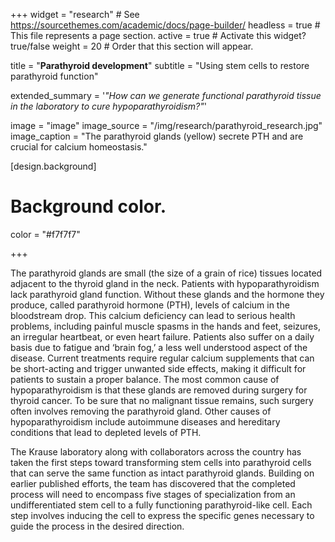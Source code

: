 +++
widget = "research"  # See https://sourcethemes.com/academic/docs/page-builder/
headless = true  # This file represents a page section.
active = true  # Activate this widget? true/false
weight = 20  # Order that this section will appear.

title = "**Parathyroid development**"
subtitle = "Using stem cells to restore parathyroid function"



extended_summary = '*"How can we generate functional parathyroid tissue in the laboratory to cure hypoparathyroidism?"*'

image = "image"
image_source = "/img/research/parathyroid_research.jpg"
image_caption = "The parathyroid glands (yellow) secrete PTH and are crucial for calcium homeostasis."

[design.background]

  # Background color.
  color = "#f7f7f7"

+++

The parathyroid glands are small (the size of a grain of rice) tissues located adjacent to the thyroid gland in the neck.  Patients with hypoparathyroidism lack parathyroid gland function. Without these glands and the hormone they produce, called parathyroid hormone (PTH), levels of calcium in the bloodstream drop. This calcium deficiency can lead to serious health problems, including painful muscle spasms in the hands and feet, seizures, an irregular heartbeat, or even heart failure. Patients also suffer on a daily basis due to fatigue and ‘brain fog,’ a less well understood aspect of the disease. Current treatments require regular calcium supplements that can be short-acting and trigger unwanted side effects, making it difficult for patients to sustain a proper balance. The most common cause of hypoparathyroidism is that these glands are removed during surgery for thyroid cancer. To be sure that no malignant tissue remains, such surgery often involves removing the parathyroid gland. Other causes of hypoparathyroidism include autoimmune diseases and hereditary conditions that lead to depleted levels of PTH.

The Krause laboratory along with collaborators across the country has taken the first steps toward transforming stem cells into parathyroid cells that can serve the same function as intact parathyroid glands. Building on earlier published efforts, the team has discovered that the completed process will need to encompass five stages of specialization from an undifferentiated stem cell to a fully functioning parathyroid-like cell. Each step involves inducing the cell to express the specific genes necessary to guide the process in the desired direction.
